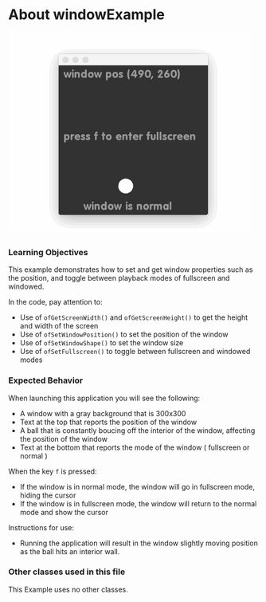 # About windowExample

![Screenshot of Example, stored as exampleName/screenshot.png (or .gif or .jpg)](windowExample.gif)


### Learning Objectives

This example demonstrates how to set and get window properties such as the position, and toggle between playback modes of fullscreen and windowed. 

In the code, pay attention to: 

* Use of ````ofGetScreenWidth()```` and ````ofGetScreenHeight()```` to get the height and width of the screen
* Use of ````ofSetWindowPosition()```` to set the position of the window
* Use of ````ofSetWindowShape()```` to set the window size
* Use of ````ofSetFullscreen()```` to toggle between fullscreen and windowed modes  


### Expected Behavior

When launching this application you will see the following:

* A window with a gray background that is 300x300
* Text at the top that reports the position of the window
* A ball that is constantly boucing off the interior of the window, affecting the position of the window
* Text at the bottom that reports the mode of the window ( fullscreen or normal ) 

When the key ````f```` is pressed:

* If the window is in normal mode, the window will go in fullscreen mode, hiding the cursor 
* If the window is in fullscreen mode, the window will return to the normal mode and show the cursor

Instructions for use:

* Running the application will result in the window slightly moving position as the ball hits an interior wall.


### Other classes used in this file

This Example uses no other classes.